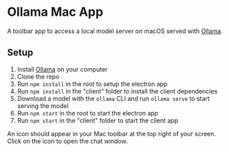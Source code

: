 # Ollama Mac App

A toolbar app to access a local model server on macOS served with [Ollama](https://ollama.ai/).

## Setup

1. Install [Ollama](https://ollama.ai/) on your computer
2. Clone the repo
3. Run `npm install` in the root to setup the electron app
4. Run `npm install` in the "client" folder to install the client dependencies
5. Download a model with the `ollama` CLI and run `ollama serve` to start serving the model
6. Run `npm start` in the root to start the electron app
7. Run `npm start` in the "client" folder to start the client app

An icon should appear in your Mac toolbar at the top right of your screen. Click on the icon to open the chat window.
